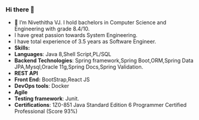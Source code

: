 ### Hi there 👋



- 🔭 I’m Nivethitha VJ. I hold bachelors in Computer Science and Engineering with grade 8.4/10. 
-  I have great passion towards System Engineering.
-  I have total experience of 3.5 years as Software Engineer.
- **Skills:**
- **Languages**: Java 8,Shell Script,PL/SQL
- **Backend Technologies**: Spring framework,Spring Boot,ORM,Spring Data JPA,Mysql,Oracle 11g,Spring Docs,Spring Validation.
- **REST API**
- **Front End:** BootStrap,React JS
- **DevOps tools**: Docker
- **Agile**
- **Testing framework**: Junit.
- **Certifications**: 1Z0-851 Java Standard Edition 6 Programmer Certified Professional (Score 93%)

